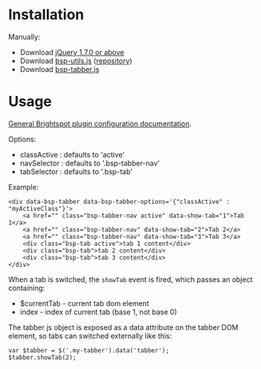 # Installation


Manually:

- Download [jQuery 1.7.0 or above](http://jquery.com/download/)
- Download [bsp-utils.js](https://raw.githubusercontent.com/perfectsense/brightspot-js-utils/master/bsp-utils.js) ([repository](https://github.com/perfectsense/brightspot-js-utils))
- Download [bsp-tabber.js](https://raw.githubusercontent.com/perfectsense/brightspot-js-tabber/master/bsp-tabber.js)

# Usage

[General Brightspot plugin configuration documentation](https://github.com/perfectsense/brightspot-js-utils/blob/master/PLUGIN.md).

Options:

-	classActive : defaults to 'active'
-	navSelector : defaults to '.bsp-tabber-nav'
-	tabSelector : defaults to '.bsp-tab'

Example:

	<div data-bsp-tabber data-bsp-tabber-options='{"classActive" : "myActiveClass"}'>
		<a href="" class="bsp-tabber-nav active" data-show-tab="1">Tab 1</a>
		<a href="" class="bsp-tabber-nav" data-show-tab="2">Tab 2</a>
		<a href="" class="bsp-tabber-nav" data-show-tab="3">Tab 3</a>
		<div class="bsp-tab active">tab 1 content</div>
		<div class="bsp-tab">tab 2 content</div>
		<div class="bsp-tab">tab 3 content</div>
	</div>

When a tab is switched, the `showTab` event is fired, which passes an object containing:

-	$currentTab - current tab dom element
-	index - index of current tab (base 1, not base 0)

The tabber js object is exposed as a data attribute on the tabber DOM element, so tabs can switched externally like this:

	var $tabber = $('.my-tabber').data('tabber');
	$tabber.showTab(2);